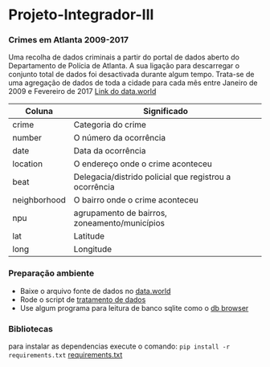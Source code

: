 # Projeto-Integrador-III

### Crimes em Atlanta 2009-2017
Uma recolha de dados criminais a partir do portal de dados aberto do Departamento de Polícia de Atlanta. A sua ligação para descarregar o conjunto total de dados foi desactivada durante algum tempo. Trata-se de uma agregação de dados de toda a cidade para cada mês entre Janeiro de 2009 e Fevereiro de 2017
[Link do data.world](https://data.world/bryantahb/crime-in-atlanta-2009-2017)


| Coluna | Significado |
|--|--|
| crime | Categoria do crime |
| number | O número da ocorrência |
| date | Data da ocorrência |
| location | O endereço onde o crime aconteceu |
| beat | Delegacia/distrido policial que registrou a ocorrência |
| neighborhood | O bairro onde o crime aconteceu |
| npu | agrupamento de bairros, zoneamento/municípios |
| lat | Latitude |
| long | Longitude |


### Preparação ambiente
* Baixe o arquivo fonte de dados no [data.world](https://data.world/bryantahb/crime-in-atlanta-2009-2017)
* Rode o script de [tratamento de dados](tratamento-banco.ipynb)
* Use algum programa para leitura de banco sqlite como o [db browser](https://sqlitebrowser.org/dl/)

### Bibliotecas 

para instalar as dependencias execute o comando: `pip install -r requirements.txt`
[requirements.txt](requirements.txt)
